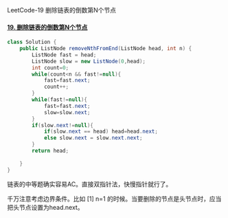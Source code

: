 LeetCode-19 删除链表的倒数第N个节点

#### [19. 删除链表的倒数第N个节点](https://leetcode-cn.com/problems/remove-nth-node-from-end-of-list/)

```java
class Solution {
    public ListNode removeNthFromEnd(ListNode head, int n) {
        ListNode fast = head;
        ListNode slow = new ListNode(0,head);
        int count=0;
        while(count<n && fast!=null){
            fast=fast.next;
            count++;
        }
        while(fast!=null){
            fast=fast.next;
            slow=slow.next;
        }
        if(slow.next!=null){
            if(slow.next == head) head=head.next;
            else slow.next = slow.next.next;
        }
        return head;
        
    }
}
```

链表的中等题确实容易AC。直接双指针法，快慢指针就行了。

千万注意考虑边界条件。比如 [1] n=1 的时候。当要删除的节点是头节点时，应当把头节点设置为head.next。